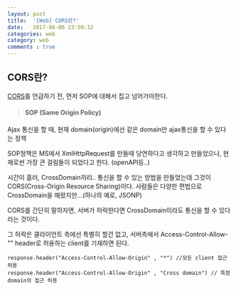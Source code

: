 ```yaml
---
layout: post
title:  '[Web] CORS란?'
date:   2017-06-06 23:50:32
categories: web
category: web
comments : true
---
```

CORS란?
-----

[CORS](https://www.w3.org/TR/cors/)를 언급하기 전, 먼저 SOP에 대해서 집고 넘어가야한다.

> #### SOP (Same Origin Policy)
 Ajax 통신을 할 때, 현재 domain(origin)에선 같은 domain만 ajax통신을 할 수 있다는 정책

SOP정책은 MS에서 XmlHttpRequest를 만들때 당연하다고 생각하고 만들었으나, 현재로썬 가장 큰 걸림돌이 되었다고 한다. (openAPI등..)


시간이 흘러, CrossDomain끼리.. 통신을 할 수 있는 방법을 만들었는데 그것이 CORS(Cross-Origin Resource Sharing)이다. 사람들은 다양한 편법으로 CrossDomain을 해왔지만...(하나의 예로, JSONP)

CORS를 간단히 말하자면, 서버가 허락한다면 CrossDomain이라도 통신을 할 수 있다 라는 것이다.

그 허락은 클라이언트 측에선 특별히 할건 없고, 서버측에서 Access-Control-Allow-"" header로 허용하는 client를 기재하면 된다.

~~~~
response.header("Access-Control-Allow-Origin" , "*") //모든 client 접근 허용
response.header("Access-Control-Allow-Origin" , "Cross domain") // 특정 domain의 접근 허용
~~~~
